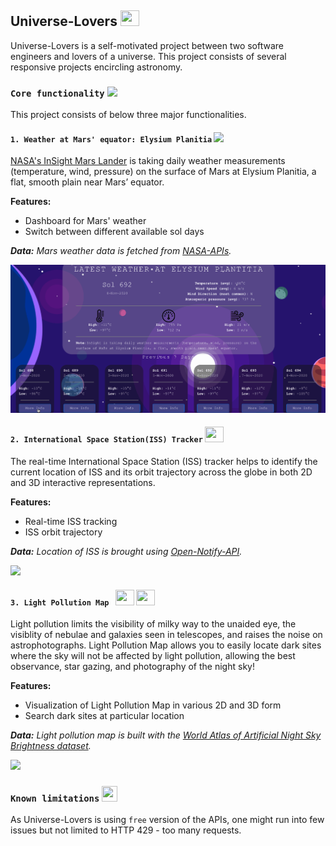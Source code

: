 ## Universe-Lovers <img src ="https://media.giphy.com/media/Z9WQLSrsQKH3uBbiXq/giphy-downsized.gif" width = "30" height = "25">

Universe-Lovers is a self-motivated project between two software engineers and lovers of a universe. This project consists of several responsive projects encircling astronomy. 


### `Core functionality` <img src="https://media.giphy.com/media/WUlplcMpOCEmTGBtBW/giphy.gif" width="30"> 
This project consists of below three major functionalities.

#### `1. Weather at Mars' equator: Elysium Planitia` <img src = "https://media.giphy.com/media/Wkcw6SzOtaSxG/giphy.gif" width = "25">

[NASA's InSight Mars Lander](https://www.nasa.gov/mission_pages/insight/main/index.html) is taking daily weather measurements (temperature, wind, pressure) on the surface of Mars at Elysium Planitia, a flat, smooth plain near Mars’ equator.

**Features:** 
-  Dashboard for Mars' weather
-  Switch between different available sol days

***Data:** Mars weather data is fetched from [NASA-APIs](https://api.nasa.gov/).*

![](./gifs/mars.gif)

#### `2. International Space Station(ISS) Tracker` <img src = "https://media.giphy.com/media/8TtxfNs3GrZbWtbojP/giphy-downsized.gif" width = "30" height = "25">

The real-time International Space Station (ISS) tracker helps to identify the current location 
of ISS and its orbit trajectory across the globe in both 2D and 3D interactive representations.

**Features:** 
-  Real-time ISS tracking 
-  ISS orbit trajectory

***Data:** Location of ISS is brought using [Open-Notify-API](http://open-notify.org/Open-Notify-API/).*

![](./gifs/iss.gif)

#### `3. Light Pollution Map ` <img src = "https://media.giphy.com/media/wa8uMtV7bmdGTGGmD7/giphy-downsized.gif" width = "30" height = "25"> <img src = "https://media.giphy.com/media/l2JebisijdzVL2Cqs/giphy.gif" width = "30" height = "25">

Light pollution limits the visibility of milky way to the unaided eye, the visiblity of nebulae and galaxies seen in telescopes, and raises the noise on astrophotographs. Light Pollution Map allows you to easily locate dark sites where the sky will not be affected by light pollution, allowing the best observance, star gazing, and photography of the night sky!

**Features:** 
-  Visualization of Light Pollution Map in various 2D and 3D form
-  Search dark sites at particular location

***Data:** Light pollution map is built with the
[World Atlas of Artificial Night Sky Brightness dataset](https://dataservices.gfz-potsdam.de/contact/showshort.php?id=escidoc:1541893&contactform).*

![](./gifs/lightPollutionMap.gif)


### `Known limitations` <img src = "https://media.giphy.com/media/TydZAW0DVCbGE/giphy.gif" height = "25" width = "25">
As Universe-Lovers is using `free` version of the APIs, one might run into few issues but not limited to HTTP 429 - too many requests.